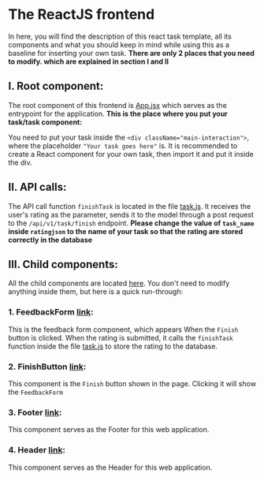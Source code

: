 # The ReactJS frontend

In here, you will find the description of this react task template, all its components and what you should keep in mind while using this as a baseline for inserting your own task. **There are only 2 places that you need to modify. which are explained in section I and II**

## I. Root component: 
The root component of this frontend is [App.jsx](src/App.jsx) which serves as the entrypoint for the application. **This is the place where you put your task/task component:**

You need to put your task inside the `<div className="main-interaction">`, where the placeholder `"Your task goes here"` is. It is recommended to create a React component for your own task, then import it and put it inside the div.

## II. API calls:
The API call function `finishTask` is located in the file [task.js](src/services/task.js). It receives the user's rating as the parameter, sends it to the model through a post request to the `/api/v1/task/finish` endpoint. **Please change the value of `task_name` inside `ratingjson` to the name of your task so that the rating are stored correctly in the database**

## III. Child components: 
All the child components are located [here](src/components). You don't need to modify anything inside them, but here is a quick run-through:

### 1. FeedbackForm [link](src/components/FeedbackForm.jsx):
This is the feedback form component, which appears When the `Finish` button is clicked. When the rating is submitted, it calls the `finishTask` function inside the file [task.js](src/services/task.js) to store the rating to the database.

### 2. FinishButton [link](src/components/FinishButton.jsx):
This component is the `Finish` button shown in the page. Clicking it will show the `FeedbackForm`

### 3. Footer [link](src/components/Footer.jsx):
This component serves as the Footer for this web application.

### 4. Header [link](src/components/Header.jsx):
This component serves as the Header for this web application.
